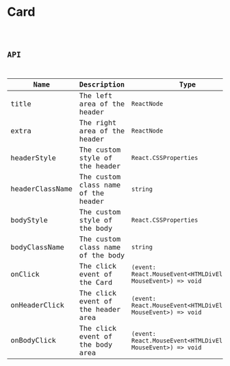 # Card

<code src="./demos/demo1.tsx">

## API

| Name            | Description                         | Type                                                            | Default |
| --------------- | ----------------------------------- | --------------------------------------------------------------- | ------- |
| title           | The left area of the header         | `ReactNode`                                                     | -       |
| extra           | The right area of the header        | `ReactNode`                                                     | -       |
| headerStyle     | The custom style of the header      | `React.CSSProperties`                                           | -       |
| headerClassName | The custom class name of the header | `string`                                                        | -       |
| bodyStyle       | The custom style of the body        | `React.CSSProperties`                                           | -       |
| bodyClassName   | The custom class name of the body   | `string`                                                        | -       |
| onClick         | The click event of the Card         | `(event: React.MouseEvent<HTMLDivElement, MouseEvent>) => void` | -       |
| onHeaderClick   | The click event of the header area  | `(event: React.MouseEvent<HTMLDivElement, MouseEvent>) => void` | -       |
| onBodyClick     | The click event of the body area    | `(event: React.MouseEvent<HTMLDivElement, MouseEvent>) => void` | -       |
